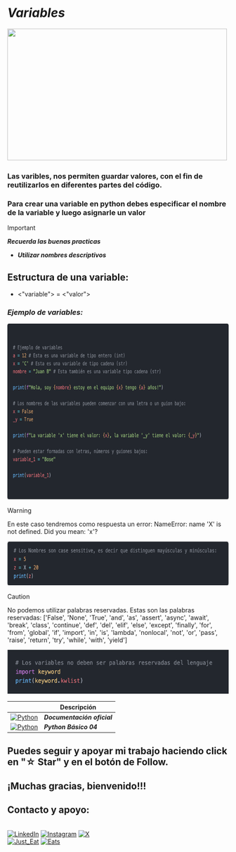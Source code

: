 # ***Variables***
<img src="https://cdn.educba.com/academy/wp-content/uploads/2019/09/Python-Variable-Types.png" width="500" height="300">

### Las varibles, nos permiten guardar valores, con el fin de reutilizarlos en diferentes partes del código.
### Para crear una variable en python debes especificar el nombre de la variable y luego asignarle un valor

> [!IMPORTANT]
> ***Recuerda las buenas practicas***
>+ ***Utilizar nombres descriptivos***

## Estructura de una variable:
+ <"variable"> =  <"valor">

### ***Ejemplo de variables:***

<img src="../imagenes/6.-Py03cd.png" width="700" height="400">

> [!WARNING]
> En este caso tendremos como respuesta un error:
> NameError: name 'X' is not defined. Did you mean: 'x'? 
<img src="../imagenes/7.-Py03cd.png" width="700" height="100">

> [!CAUTION]
>No podemos utilizar palabras reservadas.
>Estas son las palabras reservadas:
>['False', 'None', 'True', 'and', 'as', 'assert', 'async', 'await', 'break', 'class', 'continue', 'def', 'del', 'elif', 'else', 'except', 'finally', 'for', 'from', 'global', 'if', 'import', 'in', 'is', 'lambda', 'nonlocal', 'not', 'or', 'pass', 'raise', 'return', 'try', 'while', 'with', 'yield']
<img src="../imagenes/8.-Py03cd.png" width="700" height="100">


|  | Descripción |
|-----:|---------------|
| [![Python](https://img.shields.io/badge/python-3670A0?style=for-the-badge&logo=python&logoColor=ffdd54)](https://entrenamiento-python-basico.readthedocs.io/es/3.7/leccion1/index.html#) | ***Documentación oficial*** |
| [![Python](https://img.shields.io/badge/python-3670A0?style=for-the-badge&logo=python&logoColor=ffdd54)](../Python_NB/Python_NB04.md) | ***Python Básico 04*** |

## Puedes seguir y apoyar mi trabajo haciendo click en "☆ Star" y en el botón de Follow.
## ¡Muchas gracias, bienvenido!!!

## Contacto y apoyo:

<br>[![LinkedIn](https://img.shields.io/badge/Oscar_Florin-0077B5?style=for-the-badge&logo=linkedin&logoColor=white&labelColor=101010)](https://www.linkedin.com/in/oscarflorincontreras)
[![Instagram](https://img.shields.io/badge/Cloudevozz-E4405F?style=for-the-badge&logo=instagram&logoColor=white)](https://www.instagram.com/cloudevozz/)
[![X](https://img.shields.io/badge/DevozzCloud-%23000000.svg?style=for-the-badge&logo=X&logoColor=white)](https://twitter.com/DevozzCloud)</br>
[![Just_Eat](https://img.shields.io/badge/🌮_Donaciones_para_tacos-7A1FA2?style=for-the-badge&logo=)](https://paypal.me/OscarFlorin?country.x=MX&locale.x=es_XC)
[![Eats](https://img.shields.io/badge/🐈_Donaciones_para_gatos-black?style=for-the-badge&logo=)](https://paypal.me/OscarFlorin?country.x=MX&locale.x=es_XC)
